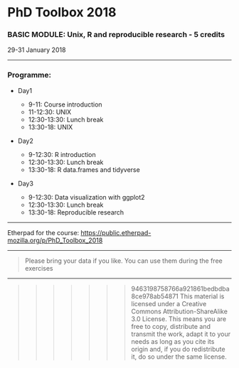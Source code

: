 # PhD Toolbox 2018

### BASIC MODULE: Unix, R and reproducible research - 5 credits

29-31 January 2018

----

### Programme:


   - Day1 
	   - 9-11: 		Course introduction
	   - 11-12:30: 		UNIX
	   - 12:30-13:30: 	Lunch break
	   - 13:30-18: 		UNIX


   -  Day2
	   - 9-12:30: 		R introduction
	   - 12:30-13:30: 	Lunch break
	   - 13:30-18: 		R data.frames and tidyverse


   - Day3
	   - 9-12:30: 		Data visualization with ggplot2
	   - 12:30-13:30: 	Lunch break
	   - 13:30-18: 		Reproducible research


----

Etherpad for the course: https://public.etherpad-mozilla.org/p/PhD_Toolbox_2018

----

> Please bring your data if you like. You can use them during the free exercises

---

>>>>>>> 9463198758766a921861bedbdba8ce978ab54871
> This material is licensed under a Creative Commons Attribution-ShareAlike 3.0 License. This means you are free to copy, distribute and transmit the work, adapt it to your needs as long as you cite its origin and, if you do redistribute it, do so under the same license.
